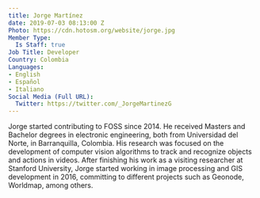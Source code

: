 ```yaml
---
title: Jorge Martínez
date: 2019-07-03 08:13:00 Z
Photo: https://cdn.hotosm.org/website/jorge.jpg
Member Type:
  Is Staff: true
Job Title: Developer
Country: Colombia
Languages:
- English
- Español
- Italiano
Social Media (Full URL):
  Twitter: https://twitter.com/_JorgeMartinezG
---
```


Jorge started contributing to FOSS since 2014. He received Masters and Bachelor degrees in electronic engineering,
both from Universidad del Norte, in Barranquilla, Colombia. His research was focused on the development of computer vision
algorithms to track and recognize objects and actions in videos. After finishing his work as a visiting researcher at
Stanford University, Jorge started working in image processing and GIS development in 2016, committing to different projects
such as Geonode, Worldmap, among others.

